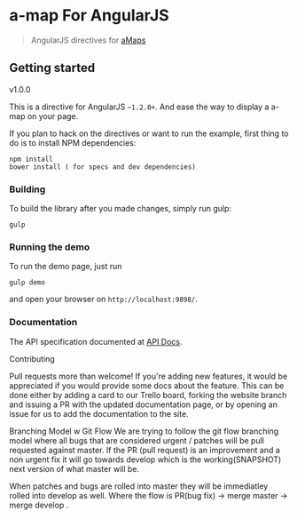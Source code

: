 # a-map For AngularJS

> AngularJS directives for [aMaps](http://api.amap.com/)

## Getting started

v1.0.0

This is a directive for AngularJS `~1.2.0+`. And ease the way to display a a-map on your page.

If you plan to hack on the directives or want to run the example, first thing to do is to install NPM dependencies:

```shell
npm install
bower install ( for specs and dev dependencies)
```

### Building
To build the library after you made changes, simply run gulp:

```shell
gulp
```

### Running the demo
To run the demo page, just run

```shell
gulp demo
```

and open your browser on `http://localhost:9898/`.

### Documentation
The API specification documented at [API Docs](https://github.com/leftstick/angular-amap/blob/master/docs/APIDocs.md).



Contributing

Pull requests more than welcome! If you're adding new features, it would be appreciated if you would provide some docs about the feature. This can be done either by adding a card to our Trello board, forking the website branch and issuing a PR with the updated documentation page, or by opening an issue for us to add the documentation to the site.

Branching Model w Git Flow We are trying to follow the git flow branching model where all bugs that are considered urgent / patches will be pull requested against master. If the PR (pull request) is an improvement and a non urgent fix it will go towards develop which is the working(SNAPSHOT) next version of what master will be.

When patches and bugs are rolled into master they will be immediatley rolled into develop as well. Where the flow is PR(bug fix) -> merge master -> merge develop .
